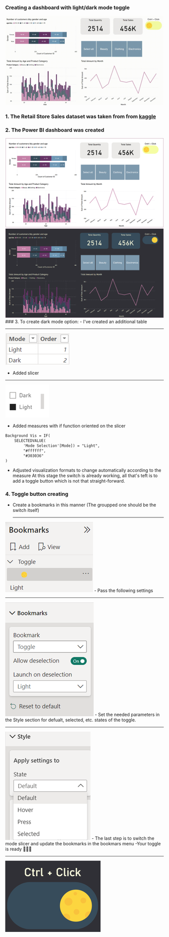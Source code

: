 ### Creating a dashboard with light/dark mode toggle
<img src="images/store_dash.gif?raw=true"/>

### 1. The Retail Store Sales dataset was taken from from [kaggle](https://www.kaggle.com/datasets/mohammadtalib786/retail-sales-dataset)
### 2. The Power BI dashboard was created
<img src="images/light_store_dash.png?raw=true"/>
<img src="images/dark_store_dash.png?raw=true"/>
### 3. To create dark mode option:
- I've created an additional table
<hr></hr>
<img src="images/mode_table.png?raw=true"/>

- Added slicer
<hr></hr>
<img src="images/mode_slicer.png?raw=true"/>

- Added measures with if function oriented on the slicer
```DAX
Background Vis = IF(
    SELECTEDVALUE(
        'Mode Selection'[Mode]) = "Light",
        "#ffffff",
        "#303036"
)
```
- Adjusted visualization formats to change automatically according to the measure
At this stage the switch is already working, all that's teft is to add a toggle button which is not that straight-forward.
### 4. Toggle button creating
- Create a bookmarks in this manner (The groupped one should be the switch itself)<hr></hr>
<img src="images/bookmarks.png?raw=true"/>
- Pass the following settings<hr></hr>
<img src="images/deselection.png?raw=true"/>
- Set the needed parameters in the Style section for defualt, selected, etc. states of the toggle.<hr></hr>
<img src="images/toggle_style.png?raw=true"/>
- The last step is to switch the mode slicer and update the bookmarks in the bookmars menu
-Your toggle is ready 🥳🎉🎊<hr></hr>
<img src="images/toggle.png?raw=true"/>







